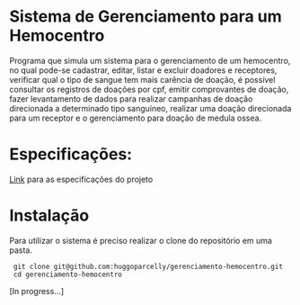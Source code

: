 # Sistema de Gerenciamento para um Hemocentro

Programa que simula um sistema para o gerenciamento de um hemocentro, no qual pode-se cadastrar, editar, listar e excluir doadores e receptores, verificar qual o tipo de sangue tem mais carência de doação, é possível consultar os registros de doações por cpf, emitir comprovantes de doação, fazer levantamento de dados para realizar campanhas de doação direcionada a determinado tipo sanguíneo, realizar uma doação direcionada para um receptor e o gerenciamento para doação de medula ossea.

# Especificações:

[Link](https://docs.google.com/document/d/13QJxyVWj3aLhTTgFNJPp8ZkLqqU5z0Hty5SqhFRYS_4/edit) para as especificações do projeto

# Instalação

Para utilizar o sistema é preciso realizar o clone do repositório em uma pasta.

```
 git clone git@github.com:huggoparcelly/gerenciamento-hemocentro.git
 cd gerenciamento-hemocentro
```

[In progress...]
